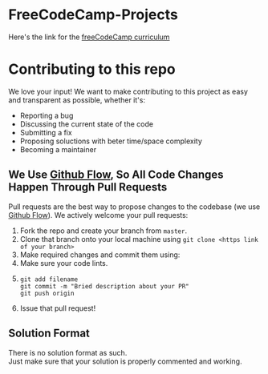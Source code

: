 # FreeCodeCamp-Projects

Here's the link for the [freeCodeCamp curriculum](https://www.freecodecamp.org/learn/)

# Contributing to this repo 
We love your input! We want to make contributing to this project as easy and transparent as possible, whether it's:

- Reporting a bug
- Discussing the current state of the code
- Submitting a fix
- Proposing soluctions with beter time/space complexity
- Becoming a maintainer


## We Use [Github Flow](https://guides.github.com/introduction/flow/index.html), So All Code Changes Happen Through Pull Requests
Pull requests are the best way to propose changes to the codebase (we use [Github Flow](https://guides.github.com/introduction/flow/index.html)). We actively welcome your pull requests:

1. Fork the repo and create your branch from `master`.
2. Clone that branch onto your local machine using `git clone <https link of your branch>`
3. Make required changes and commit them using:
4. Make sure your code lints.
5.     git add filename
       git commit -m "Bried description about your PR"
       git push origin 
6. Issue that pull request!

## Solution Format
There is no solution format as such.\
Just make sure that your solution is properly commented and working.

